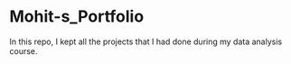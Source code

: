 # Mohit-s_Portfolio
In this repo, I kept all the projects that I had done during my data analysis course.
